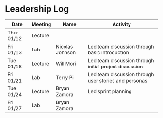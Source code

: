 # Leadership Log

| Date       | Meeting | Name            | Activity                                               |
| ---------- | ------- | --------------- | ------------------------------------------------------ |
| Thur 01/12 | Lecture |                 |                                                        |
| Fri 01/13  | Lab     | Nicolas Johnson | Led team discussion through basic introduction         |
| Tue 01/18  | Lecture | Will Mori       | Led team discussion through initial project discussion |
| Fri  01/21 | Lab     | Terry Pi        | Led team discussion through user stories and personas  |
| Tue 01/24  | Lecture | Bryan Zamora    | Led sprint planning                                    |
| Fri 01/27  | Lab     | Bryan Zamora    |                                                       |

